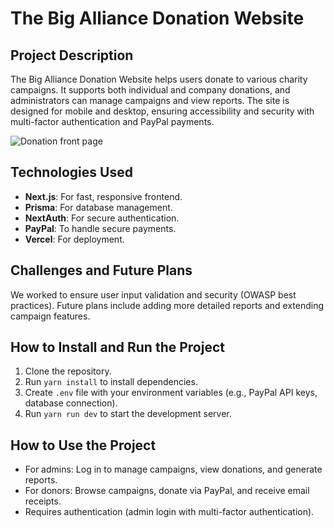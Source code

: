 # The Big Alliance Donation Website

## Project Description
The Big Alliance Donation Website helps users donate to various charity campaigns. It supports both individual and company donations, and administrators can manage campaigns and view reports. The site is designed for mobile and desktop, ensuring accessibility and security with multi-factor authentication and PayPal payments.

![Donation front page](https://github.com/user-attachments/assets/4fbe39e2-555e-4ca1-9850-f6491b30a04a)

## Technologies Used
- **Next.js**: For fast, responsive frontend.
- **Prisma**: For database management.
- **NextAuth**: For secure authentication.
- **PayPal**: To handle secure payments.
- **Vercel**: For deployment.

## Challenges and Future Plans
We worked to ensure user input validation and security (OWASP best practices). Future plans include adding more detailed reports and extending campaign features.

## How to Install and Run the Project
1. Clone the repository.
2. Run `yarn install` to install dependencies.
3. Create `.env` file with your environment variables (e.g., PayPal API keys, database connection).
4. Run `yarn run dev` to start the development server.

## How to Use the Project
- For admins: Log in to manage campaigns, view donations, and generate reports.
- For donors: Browse campaigns, donate via PayPal, and receive email receipts.
- Requires authentication (admin login with multi-factor authentication).
